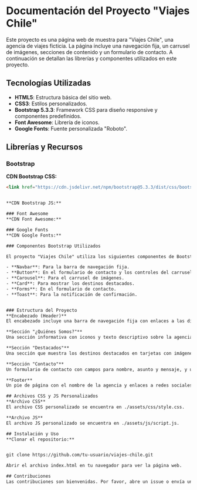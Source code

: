 # Documentación del Proyecto "Viajes Chile"

Este proyecto es una página web de muestra para "Viajes Chile", una agencia de viajes ficticia. La página incluye una navegación fija, un carrusel de imágenes, secciones de contenido y un formulario de contacto. A continuación se detallan las librerías y componentes utilizados en este proyecto.

## Tecnologías Utilizadas

- **HTML5**: Estructura básica del sitio web.
- **CSS3**: Estilos personalizados.
- **Bootstrap 5.3.3**: Framework CSS para diseño responsive y componentes predefinidos.
- **Font Awesome**: Librería de iconos.
- **Google Fonts**: Fuente personalizada "Roboto".

## Librerías y Recursos

### Bootstrap

**CDN Bootstrap CSS:**
```html
<link href="https://cdn.jsdelivr.net/npm/bootstrap@5.3.3/dist/css/bootstrap.min.css" rel="stylesheet" integrity="sha384-QWTKZyjpPEjISv5WaRU9OFeRpok6YctnYmDr5pNlyT2bRjXh0JMhjY6hW+ALEwIH" crossorigin="anonymous">


**CDN Bootstrap JS:**

### Font Awesome
**CDN Font Awesome:**

### Google Fonts
**CDN Google Fonts:**

### Componentes Bootstrap Utilizados

El proyecto "Viajes Chile" utiliza los siguientes componentes de Bootstrap:

- **Navbar**: Para la barra de navegación fija.
- **Button**: En el formulario de contacto y los controles del carrusel.
- **Carousel**: Para el carrusel de imágenes.
- **Card**: Para mostrar los destinos destacados.
- **Forms**: En el formulario de contacto.
- **Toast**: Para la notificación de confirmación.


### Estructura del Proyecto
**Encabezado (Header)**
El encabezado incluye una barra de navegación fija con enlaces a las diferentes secciones de la página y un carrusel de imágenes.

**Sección "¿Quiénes Somos?"**
Una sección informativa con iconos y texto descriptivo sobre la agencia de viajes.

**Sección "Destacados"**
Una sección que muestra los destinos destacados en tarjetas con imágenes y descripciones.

**Sección "Contacto"**
Un formulario de contacto con campos para nombre, asunto y mensaje, y un botón para enviar el formulario. También incluye una notificación de toast para confirmar el envío del mensaje.

**Footer**
Un pie de página con el nombre de la agencia y enlaces a redes sociales.

## Archivos CSS y JS Personalizados
**Archivo CSS**
El archivo CSS personalizado se encuentra en ./assets/css/style.css.

**Archivo JS**
El archivo JS personalizado se encuentra en ./assets/js/script.js.

## Instalación y Uso
**Clonar el repositorio:**


git clone https://github.com/tu-usuario/viajes-chile.git

Abrir el archivo index.html en tu navegador para ver la página web.

## Contribuciones
Las contribuciones son bienvenidas. Por favor, abre un issue o envía un pull request para cualquier mejora o corrección.

